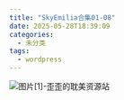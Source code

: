 ```yaml
---
title: "SkyEmilia合集01-08"
date: 2025-05-28T18:39:09
categories:
  - 未分类
tags:
  - wordpress
---
```


![图片[1]-歪歪的耽美资源站](/images/skyemilia%e5%90%88%e9%9b%8601-08-0.jpg)
